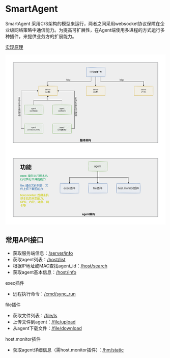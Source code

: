 # SmartAgent

SmartAgent 采用C/S架构的模型来运行，两者之间采用websocket协议保障在企业级网络策略中通信能力。为提高可扩展性，在Agent端使用多进程的方式运行多种插件，来提供业务方的扩展能力。

[实现原理](desc.md)

![架构图](imgs/framework.png)

## 常用API接口

* 获取服务端信息：[/server/info](server/api/server/info.md)
* 获取agent列表：[/host/list](server/api/host/list.md)
* 根据IP地址或MAC查找agent_id：[/host/search](server/api/host/search.md)
* 获取agent基本信息：[/host/info](server/api/host/info.md)

exec插件

* 远程执行命令：[/cmd/sync_run](server/api/cmd/run.md)

file插件

* 获取文件列表：[/file/ls](server/api/file/ls.md)
* 上传文件到agent：[/file/upload](server/api/file/upload.md)
* 从agent下载文件：[/file/download](server/api/file/download.md)

host.monitor插件

* 获取agent详细信息（需host.monitor插件）：[/hm/static](server/api/hm/static.md)